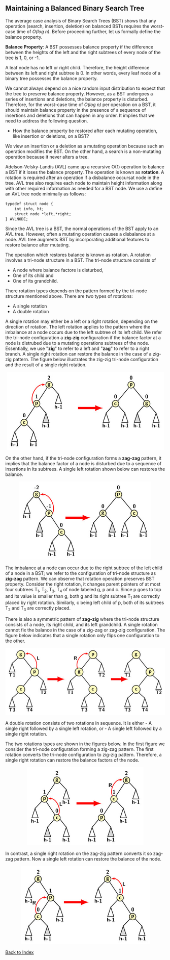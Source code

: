 ## Maintaining a Balanced Binary Search Tree

The average case analysis of Binary Search Trees (BST) shows that any operation (search, insertion, deletion)  on balanced BSTs requires the worst-case time of 
<i>O(log n)</i>. Before proceeding further, let us formally define the balance property. 

<strong>Balance Property</strong>: A BST possesses balance property if the difference between the heights of the left and the right subtrees of every node of the tree is 1, 0, or -1. 

A leaf node has no left or right child. Therefore, the height difference between its left and right subtree is 0. In other words, every leaf node
of a binary tree possesses the balance property.

We cannot always depend on a nice random input distribution to expect that the tree to preserve balance property. However, as a BST undergoes a series of 
insertions and deletions, the balance property is disturbed. Therefore, for the worst-case time of <i>O(log n)</i> per operation on a BST, it should maintain 
balance property in the presence of a sequence of insertions and deletions that can happen in any order. It implies that we need to address the following 
question. 

- How the balance property be restored after each mutating operation, like insertion or deletions, on a BST? 

We view an insertion or a deletion as a mutating operation because such an operation modifies the BST. On the other hand, a search is a non-mutating operation 
because it never alters a tree. 

Adelson-Velsky-Landis (AVL) came up a recursive O(1) operation to balance a BST if it loses the balance property. The operation is known as <b>rotation</b>. 
A rotation is required after an operation if a disbalance occursat node in the tree. AVL tree also requires each node to maintain height information along with
other required information as needed for a BST node. We use a define an AVL tree node minimally as follows:
```
typedef struct node {
    int info, ht;
    struct node *left,*right;
} AVLNODE;
```

Since the AVL tree is a BST, the normal operations of the BST apply to an AVL tree. However, often a mutating operation causes a disbalance at a node. 
AVL tree augments BST by incorporating additional features to restore balance after mutating. 

The operation which restores balance is known as rotation. A rotation involves a tri-node structure in a BST. The tri-node structure consists of 
- A node where balance factore is disturbed,
- One of its child and
- One of its grandchild.

There rotation types depends on the pattern formed by the tri-node structure mentioned above. There are two types of rotations:
- A single rotation
- A double rotation

A single rotation may either be a left or a right rotation, depending on the direction of rotation. The left rotation applies to the pattern where the 
imbalance at a node occurs due to the left subtree of its left child. We refer the tri-node configuration  a <b>zig-zig</b> configuration if the balance factor
at a node is distrubed due to a mutating operations subtrees of the node. Essentially, we use "<b>zig</b>" to refer to a left and "<b>zag</b>" to refer to
a right branch.  A single right rotation can restore the balance in the case of a zig-zig pattern. The figure
below illustrates the zig-zig tri-node configuration and the result of a single right rotation.
<p align="center">
<img src="../images/avlSingleRight.jpg">
</p>
On the other hand, if the tri-node configuration forms a <b>zag-zag</b> pattern, it implies that the balance factor of a node is disturbed due to a sequence of 
insertions in its subtrees. A single left rotation shown below can restores the balance. 
<p align="center">
<img src="../images/avlSingleLeft.jpg">
</p>
The imbalance at a node can occur due to the right subtree of the left child of a node in a BST; we refer to the configuration of tri-node structure as 
<b>zig-zag</b> pattern. We can observe that rotation operation preserves BST property. Consider the right rotation, it changes parent pointers of at most
four subtrees T<sub>1</sub>, T<sub>2</sub>, T<sub>3</sub>, T<sub>4</sub> of node labeled g, p and c. Since p goes to top and its value is smaller than g, both
g and its right subtree T<sub>1</sub> are correctly placed by right rotation. Similarly, c being left child of p, both of its subtrees T<sub>2</sub> and 
T<sub>3</sub> are correctly placed. 

There is also a symmetric pattern of <b>zag-zig</b> where the tri-node structure consists of a node, its right child, and its left grandchild. A single 
rotation cannot fix the balance in the case of a zig-zag or zag-zig configuration. The figure below indicates that a single rotation only flips one configuration 
to the other.

<p align="center">
    <img src="../images/needForDR.jpg">
</p>
A double rotation consists of two rotations in sequence. It is either 
- A single right followed by a single left rotation, or
- A single left followed by a single right rotation.

The two rotations types are shown in the figures below. In the first figure we consider the tri-node configuration forming a zig-zag pattern. The first rotation
converts the tri-node configuration to zig-zig pattern. Therefore, a single right rotation can restore the balance factors of the node. 
<p align="center">
<img src="../images/avlDoubleLR.jpg">
</p>
In contrast, a single right rotation on the zag-zig pattern converts it so zag-zag pattern. Now a single left rotation can restore the balance of the node. 
<p align="center">
<img src="../images/avlDoubleRL.jpg">
</p>

[Back to Index](../index.md)


